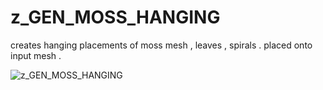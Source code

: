 # z_GEN_MOSS_HANGING
creates hanging placements of moss mesh , leaves , spirals . placed onto input mesh .

![z_GEN_MOSS_HANGING](https://raw.githubusercontent.com/CorvaeOboro/zenv/master/hip/z_GEN_MOSS_HANGING/z_GEN_MOSS_HANGING.jpg?raw=true "z_GEN_MOSS_HANGING")


